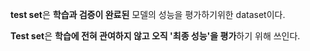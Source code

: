 **test set**은 **학습과 검증이 완료된** 모델의 성능을 평가하기위한 dataset이다.

**Test set**은 **학습에 전혀 관여하지 않고 오직 '최종 성능'을 평가**하기 위해 쓰인다.
